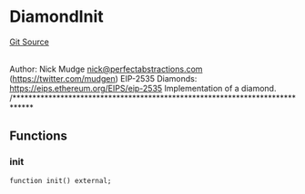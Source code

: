 # DiamondInit
[Git Source](https://github.com/G7DAO/protocol/blob/f0f83a37294cdf00eb87c0478d9db8879b5b60dc/contracts/utils/diamonds/contracts/upgradeInitializers/DiamondInit.sol)

\
Author: Nick Mudge <nick@perfectabstractions.com> (https://twitter.com/mudgen)
EIP-2535 Diamonds: https://eips.ethereum.org/EIPS/eip-2535
Implementation of a diamond.
/*****************************************************************************


## Functions
### init


```solidity
function init() external;
```

